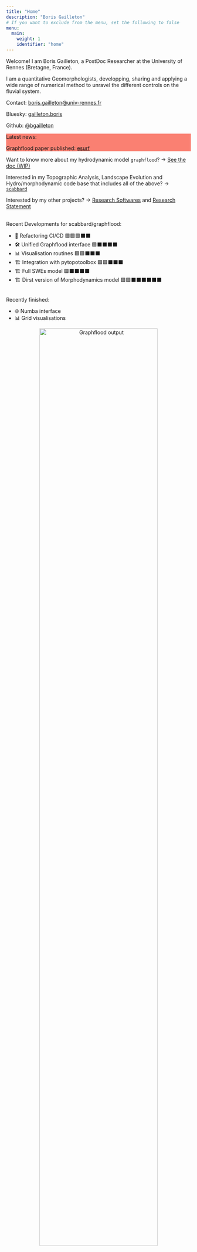 ```yaml
---
title: "Home"
description: "Boris Gailleton"
# If you want to exclude from the menu, set the following to false
menu: 
  main:
    weight: 1
    identifier: "home"
---
```



<div class="main-paragraph">
    <p>Welcome! I am Boris Gailleton, a PostDoc Researcher at the University of Rennes (Bretagne, France).</p>
    <p>I am a quantitative Geomorphologists, developping, sharing and applying a wide range of numerical method to unravel the different controls on the fluvial system.</p>
    <p>Contact:  <a href="mailto:boris.gailleton@univ-rennes.fr">boris.gailleton@univ-rennes.fr</a></p>
    <p>Bluesky:  <a href="https://bsky.app/profile/bgailleton.bsky.social">gailleton.boris</a></p>
    <p>Github:  <a href="https://github.com/bgailleton">@bgailleton</a></p>

</div>


<div class="main-paragraph" style="background-color: #FA8072;">
    <p>Latest news:</p>
    <p>Graphflood paper published: <a href="https://esurf.copernicus.org/articles/12/1295/2024/">esurf</a></p>

</div>

Want to know more about my hydrodynamic model `graphflood`? -> [See the doc (WIP)](/softwares/graphflood/)

Interested in my Topographic Analysis, Landscape Evolution and Hydro/morphodynamic code base that includes all of the above? -> [`scabbard`](/softwares/scabbard/)

Interested by my other projects? -> [Research Softwares](/softwares/) and [Research Statement](/about/)

<div class="main-paragraph">
    <p><br>Recent Developments for scabbard/graphflood:</br></p>
    <ul>
      <li>📝 Refactoring CI/CD 🟩🟩🟩⬛⬛</li>
      <li>🛠️ Unified Graphflood interface 🟩⬛⬛⬛⬛</li>
      <li>📊 Visualisation routines 🟩🟩⬛⬛⬛</li>
      <li>🏗️ Integration with pytopotoolbox 🟩🟩⬛⬛⬛</li>
      <li>🏗️ Full SWEs model 🟩⬛⬛⬛⬛</li>
      <li>🏗️ Dirst version of Morphodynamics model 🟩🟩⬛⬛⬛⬛⬛⬛</li>
    </ul>
    <p><br>Recently finished:</br></p>
    <ul>
      <li>🌐 Numba interface</li>
      <li>📊 Grid visualisations</li>
    </ul>

</div>

<div style="text-align: center;">
    <img src="/images/about/graphflood_nice.png" alt="Graphflood output" style="width: 80%; max-width: 600px;">
</div>

